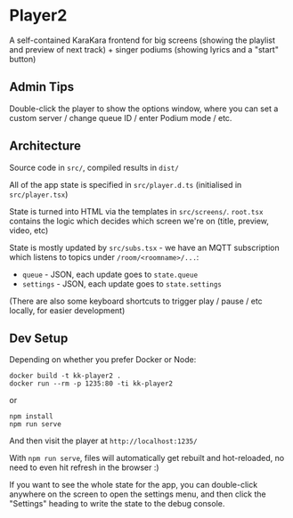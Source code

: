 # Player2

A self-contained KaraKara frontend for big screens (showing the
playlist and preview of next track) + singer podiums (showing
lyrics and a "start" button)

## Admin Tips

Double-click the player to show the options window, where you can
set a custom server / change queue ID / enter Podium mode / etc.

## Architecture

Source code in `src/`, compiled results in `dist/`

All of the app state is specified in `src/player.d.ts` (initialised in
`src/player.tsx`)

State is turned into HTML via the templates in `src/screens/`. `root.tsx`
contains the logic which decides which screen we're on (title, preview,
video, etc)

State is mostly updated by `src/subs.tsx` - we have an MQTT subscription
which listens to topics under `/room/<roomname>/...`:

- `queue` - JSON, each update goes to `state.queue`
- `settings` - JSON, each update goes to `state.settings`

(There are also some keyboard shortcuts to trigger play / pause / etc
locally, for easier development)

## Dev Setup

Depending on whether you prefer Docker or Node:
```
docker build -t kk-player2 .
docker run --rm -p 1235:80 -ti kk-player2
```
or
```
npm install
npm run serve
```

And then visit the player at `http://localhost:1235/`

With `npm run serve`, files will automatically get rebuilt and
hot-reloaded, no need to even hit refresh in the browser :)

If you want to see the whole state for the app, you can double-click
anywhere on the screen to open the settings menu, and then click the
"Settings" heading to write the state to the debug console.
